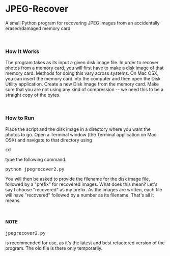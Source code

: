 <h1>JPEG-Recover</h1>
<p>A small Python program for recovering JPEG images from an accidentally erased/damaged memory card</p>
<br/>
<h3>How It Works</h3>
<p>The program takes as its input a given disk image file. In order to recover photos from a memory card, you will first have to make a disk image of that memory card. Methods for doing this vary across systems. On Mac OSX, you can insert the memory card into the computer and then open the Disk Utility application. Create a new Disk Image from the memory card. Make sure that you are not using any kind of compression -- we need this to be a straight copy of the bytes.<p>
<br/>
<h3>How to Run</h3>
<p>Place the script and the disk image in a directory where you want the photos to go. Open a Terminal window (the Terminal application on Mac OSX) and navigate to that directory using <pre>cd</pre></p>
<p>type the following command:</p>
<pre>python jpegrecover2.py</pre>
<p>You will then be asked to provide the filename for the disk image file, followed by a "prefix" for recovered images. What does this mean? Let's say I choose "recovered" as my prefix. As the images are written, each file will have "recovered" followed by a number as its filename. That's all it means.</p>
<br/>
<h4>NOTE</h4>
<p><pre>jpegrecover2.py</pre> is recommended for use, as it's the latest and best refactored version of the program. The old file is there only temporarily.</p>
